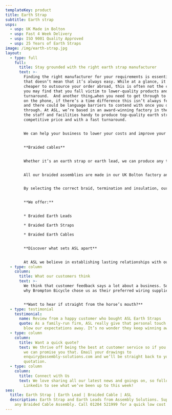 ```yaml
---
templateKey: product
title: Earth Strap
subtitle: Earth strap
usps:
  - usp: UK Made in Bolton
  - usp: Fast 4 Week Delivery
  - usp: ISO 9001 Quality Approved
  - usp: 25 Years of Earth Straps
image: /img/earth-strap.jpg
layout:
  - type: full
    full:
      title: Stay grounded with the right earth strap manufacturer
      text: >-
        Finding the right manufacturer for your requirements is essential, but
        that doesn’t mean that it’s always easy. While at a glance, it may seem
        cheaper to outsource your order abroad, this is often not the case and
        you may find that you fall victim to lower-quality products and a slow
        turnaround.  And another thing…when you need to get through to someone
        on the phone, if there’s a time difference this isn’t always feasible
        and there could be language barriers to contend with once you do get
        through. At ASL, we’re based in an award-winning factory in the UK, with
        the staff and facilities handy to produce top-quality earth straps at a
        competitive price and with a fast turnaround. 


        We can help your business to lower your costs and improve your quality, while ensuring that our fast delivery is consistent and reliable. 


        **Braided cables**


        Whether it’s an earth strap or earth lead, we can produce any type of braided cable assembly. Our custom-made braided earth leads are used for earthing and electrical bonding applications.


        All our braided assemblies are made in our UK Bolton factory and our experienced staff work hard to ensure that every product reaches our extremely high standards of quality. 


        By selecting the correct braid, termination and insulation, our earthing straps are optimised for each application. No matter the size of your order, we ensure that every single strap reaches the required performance criteria with respect to temperature, flexibility, corrosion resistance, weight and electrical characteristics.


        **We offer:** 


        * Braided Earth Leads

        * Braided Earth Straps

        * Braided Earth Cables


        **Discover what sets ASL apart**


        At ASL we believe in establishing lasting relationships with our clients, rather than simply making a sale then washing our hands of you. As a multi-award winning and ISO 9001 approved UK earth cable manufacturer, our dedicated team have the know-how and customer skills to help you get the product you need and in solving any queries down the line. We’ve worked with businesses across a wide range of industries for over 20 years and, in that time, our level of service and quality of our products has been reflected in the lovely feedback we receive from our clients.
  - type: column
    column:
      title: What our customers think
      text: >-
        We think that customer feedback says a lot about a business. So, here’s
        why Brompton Bicycle chose us as their preferred wiring supplier: 


        **Want to hear if straight from the horse’s mouth?**
  - type: testimonial
    testimonial:
      name: Review from a happy customer who bought ASL Earth Straps
      quote: As a family-run firm, ASL really give that personal touch and continue to
        blow our expectations away. It’s no wonder they keep winning awards!
  - type: column
    column:
      title: Want a quick quote?
      text: We thrive off being the best at customer service so if you want it quick,
        we can promise you that. Email your drawings to
        enquiry@assembly-solutions.com and we’ll be straight back to you with a
        quotation.
  - type: column
    column:
      title: Connect with Us
      text: We love sharing all our latest news and goings on, so follow us on
        Linkedin to see what we’ve been up to this week!
seo:
  title: Earth Strap | Earth Lead | Braided Cable | ASL
  description: Earth Strap and Earth Leads from Assembly Solutions. Suppliers of
    any Braided Cable Assembly. Call 01204 521999 for a quick low cost quote.
---
```


